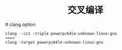 <h1 align="center">交叉编译</h1>
# clang option

```shell
clang  -cc1 -triple powerpc64le-unknown-linux-gnu
<==>
clang -target powerpc64le-unknown-linux-gnu
```

